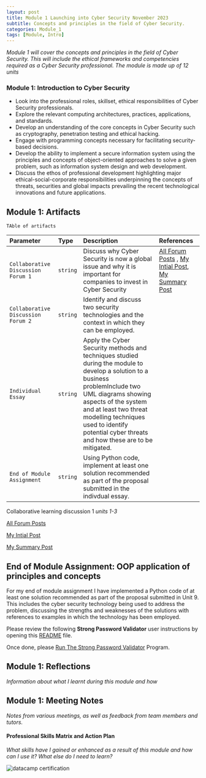 ```yaml
---
layout: post
title: Module 1 Launching into Cyber Security November 2023
subtitle: Concepts and principles in the field of Cyber Security. 
categories: Module_1
tags: [Module, Intro]
---
```


*Module 1 will cover the concepts and principles in the field of Cyber Security. This will include the ethical frameworks and competencies required as a Cyber Security professional. The module is made up of 12 units*

### Module 1: Introduction to Cyber Security

- Look into the professional roles, skillset, ethical responsibilities of Cyber Security professionals.
- Explore the relevant computing architectures, practices, applications, and standards.
- Develop an understanding of the core concepts in Cyber Security such as cryptography, penetration testing and ethical hacking.
- Engage with programming concepts necessary for facilitating security-based decisions.
- Develop the ability to implement a secure information system using the principles and concepts of object-oriented approaches to solve a given problem, such as information system design and web development.
- Discuss the ethos of professional development highlighting major ethical-social-corporate responsibilities underpinning the concepts of threats, securities and global impacts prevailing the recent technological innovations and future applications.

## Module 1: Artifacts

```
TAble of artifacts
```

| Parameter                          | Type     | Description                                                                                                       | References                 |
| :--------                          | :------- | :--------------------------                                                                                       | :------------------------- |
| `Collaborative Discussion Forum 1` | `string` | Discuss why Cyber Security is now a global issue and why it is important for companies to invest in Cyber Security|[All Forum Posts](https://www.my-course.co.uk/mod/forum/view.php?id=907384) , [My Intial Post](https://www.my-course.co.uk/mod/forum/discuss.php?d=196152), [My Summary Post](https://www.my-course.co.uk/mod/forum/discuss.php?d=199496)|
| `Collaborative Discussion Forum 2` | `string` | Identify and discuss two security technologies and the context in which they can be employed. |
| `Individual Essay`                 | `string` | Apply the Cyber Security methods and techniques studied during the module to develop a solution to a business problemInclude two UML diagrams showing aspects of the system and at least two threat modelling techniques used to identify potential cyber threats and how these are to be mitigated.| 
| `End of Module Assignment`         | `string` | Using Python code, implement at least one solution recommended as part of the proposal submitted in the indivdual essay. |


Collaborative learning discussion 1 *units 1-3*

[All Forum Posts](https://www.my-course.co.uk/mod/forum/view.php?id=907384)

[My Intial Post](https://www.my-course.co.uk/mod/forum/discuss.php?d=196152)

[My Summary Post](https://www.my-course.co.uk/mod/forum/discuss.php?d=199496)


## End of Module Assignment: OOP application of principles and concepts

For my end of module  assignment I have implemented a Python code of at least one solution recommended as part of the proposal submitted in Unit 9.  This includes the cyber security technology being used to address the problem, discussing the strengths and weaknesses of the solutions with references to examples in which the technology has been employed.

Please review the following **Strong Password Validator** user instructions by opening this [README](../Modules/1/ReadMe.md) file.

Once  done, please [Run The Strong Password Validator](../Modules/1/PasswordValidator.py) Program.



## Module 1: Reflections

*Information about what I learnt during this module and how*

## Module 1: Meeting Notes

*Notes from various meetings, as well as feedback from team members and tutors.*

#### Professional Skills Matrix and Action Plan

*What skills have I gained or enhanced as a result of this module and how can I use it? What else do I need to learn?*

![datacamp certification](/assets/images/banners/datacamp_certificate_dummy.jpg)

